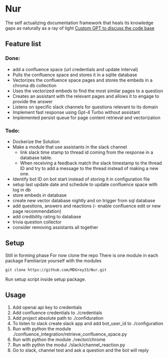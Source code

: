 # Nur
The self actualizing documentation framework that heals its knowledge gaps as naturally as a ray of light
[Custom GPT to discuss the code base](https://chat.openai.com/g/g-zKBLXtfrD-shams-nur)
## Feature list
### Done:
- add a confluence space (url credentials and update interval) 
- Pulls the confluence space and stores it in a sqlite database
- Vectorizes the confluence space pages and stores the embeds in a chroma db collection
- Uses the vectorized embeds to find the most similar pages to a question
- Creates an assistant with the relevant pages and allows it to engage to provide the answer
- Listens on specific slack channels for questions relevant to its domain
- Implement fast response using Gpt-4 Turbo without assistant
- Implemented persist queue for page content retrieval and vectorization


### Todo:
- Dockerize the Solution
- Make a module that use assistants in the slack channel
  - link slack time stamp to thread id coming from the response in a database table.
  - When receiving a feedback match the slack timestamp to the thread ID and try to add a message to the thread instead of making a new one.
- Identify bot ID on bot start instead of storing it in configuration file
- setup last update date and schedule to update confluence space with log in db
- store embeds in database
- create new vector database nightly and on trigger from sql database
- add questions, answers and reactions (- enable confluence edit or new page recommendation)
- add credibility rating to database 
- trivia question collector 
- consider removing assistants all together



## Setup
Still in forming phase
For now clone the repo
There is one module in each package
Familiarize yourself with the modules
````
git clone https://github.com/MDGrey33/Nur.git
````
Run setup script inside setup package.


## Usage
1. Add openai api key to credentials
2. Add confluence credentials to ./credentials
3. Add project absolute path to ./confiduration
4. To listen to slack create slack app and add bot_user_id to ./configuration
5. Run with python the module ./confluence_integration/retrieve_confluence_space.py
6. Run with python the module ./vector/chrome
7. Run with pythin the modul ./slack/channel_reaction.py
8. Go to slack, channel test and ask a question and the bot will reply
